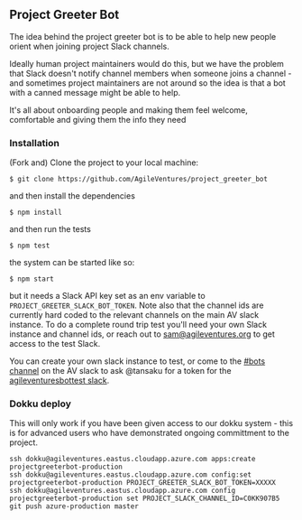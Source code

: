 Project Greeter Bot
-------------------

The idea behind the project greeter bot is to be able to help new people orient when joining project Slack channels.

Ideally human project maintainers would do this, but we have the problem that Slack doesn't notify channel members when someone joins a channel - and sometimes project maintainers are not around so the idea is that a bot with a canned message might be able to help.

It's all about onboarding people and making them feel welcome, comfortable and giving them the info they need

### Installation

(Fork and) Clone the project to your local machine:

```
$ git clone https://github.com/AgileVentures/project_greeter_bot
```

and then install the dependencies

```
$ npm install
```

and then run the tests

```
$ npm test
```

the system can be started like so:

```
$ npm start
```

but it needs a Slack API key set as an env variable to `PROJECT_GREETER_SLACK_BOT_TOKEN`.  Note also that the channel ids are currently hard coded to the relevant channels on the main AV slack instance.  To do a complete round trip test you'll need your own Slack instance and channel ids, or reach out to sam@agileventures.org to get access to the test Slack.

You can create your own slack instance to test, or come to the [#bots channel](https://agileventures.slack.com/messages/bots) on the AV slack to ask @tansaku for a token for the [agileventuresbottest slack](https://join.slack.com/t/agileventuresbottest/shared_invite/enQtMjIwOTkyMTQwNjQ0LWZlMjI4YjA4OGYwZTcxMjRmMzlkZTMzZWU3OWJiOWU5YjA5MzIzZjIxMjUyNzdkY2YxZTlmMTYyY2IxMmMzN2Q).



### Dokku deploy

This will only work if you have been given access to our dokku system - this is for advanced users who have demonstrated ongoing committment to the project.

```
ssh dokku@agileventures.eastus.cloudapp.azure.com apps:create projectgreeterbot-production
ssh dokku@agileventures.eastus.cloudapp.azure.com config:set projectgreeterbot-production PROJECT_GREETER_SLACK_BOT_TOKEN=XXXXX
ssh dokku@agileventures.eastus.cloudapp.azure.com config projectgreeterbot-production set PROJECT_SLACK_CHANNEL_ID=C0KK907B5
git push azure-production master
```
